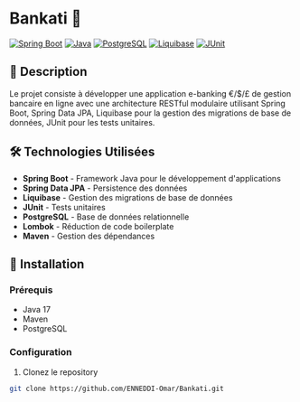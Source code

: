 # Bankati 🏦

[![Spring Boot](https://img.shields.io/badge/Spring%20Boot-3.3.5-brightgreen.svg)](https://spring.io/projects/spring-boot)
[![Java](https://img.shields.io/badge/Java-17-orange.svg)](https://www.oracle.com/java/)
[![PostgreSQL](https://img.shields.io/badge/PostgreSQL-Latest-blue.svg)](https://www.postgresql.org/)
[![Liquibase](https://img.shields.io/badge/Liquibase-Latest-red.svg)](https://www.liquibase.org/)
[![JUnit](https://img.shields.io/badge/JUnit-5-success.svg)](https://junit.org/junit5/)

## 📝 Description
Le projet consiste à développer une application e-banking €/$/£ de gestion bancaire en ligne avec une architecture RESTful modulaire utilisant Spring Boot, Spring Data JPA, Liquibase pour la gestion des migrations de base de données, JUnit pour les tests unitaires.

## 🛠️ Technologies Utilisées
- **Spring Boot** - Framework Java pour le développement d'applications
- **Spring Data JPA** - Persistence des données
- **Liquibase** - Gestion des migrations de base de données
- **JUnit** - Tests unitaires
- **PostgreSQL** - Base de données relationnelle
- **Lombok** - Réduction de code boilerplate
- **Maven** - Gestion des dépendances

## 🚀 Installation

### Prérequis
- Java 17
- Maven
- PostgreSQL

### Configuration
1. Clonez le repository
```bash
git clone https://github.com/ENNEDDI-Omar/Bankati.git